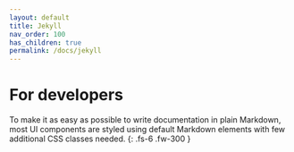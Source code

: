 ```yaml
---
layout: default
title: Jekyll
nav_order: 100
has_children: true
permalink: /docs/jekyll
---
```


# For developers

To make it as easy as possible to write documentation in plain Markdown, most UI components are styled using default Markdown elements with few additional CSS classes needed.
{: .fs-6 .fw-300 }
